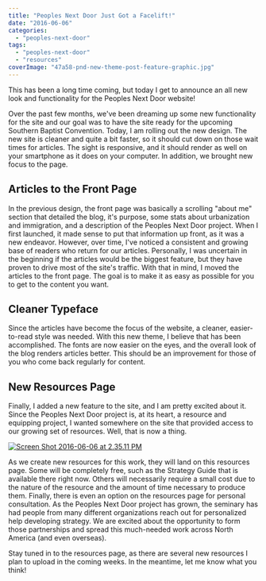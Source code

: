 ```yaml
---
title: "Peoples Next Door Just Got a Facelift!"
date: "2016-06-06"
categories: 
  - "peoples-next-door"
tags: 
  - "peoples-next-door"
  - "resources"
coverImage: "47a58-pnd-new-theme-post-feature-graphic.jpg"
---
```


This has been a long time coming, but today I get to announce an all new look and functionality for the Peoples Next Door website!

Over the past few months, we've been dreaming up some new functionality for the site and our goal was to have the site ready for the upcoming Southern Baptist Convention. Today, I am rolling out the new design. The new site is cleaner and quite a bit faster, so it should cut down on those wait times for articles. The sight is responsive, and it should render as well on your smartphone as it does on your computer. In addition, we brought new focus to the page.

## Articles to the Front Page

In the previous design, the front page was basically a scrolling "about me" section that detailed the blog, it's purpose, some stats about urbanization and immigration, and a description of the Peoples Next Door project. When I first launched, it made sense to put that information up front, as it was a new endeavor. However, over time, I've noticed a consistent and growing base of readers who return for our articles. Personally, I was uncertain in the beginning if the articles would be the biggest feature, but they have proven to drive most of the site's traffic. With that in mind, I moved the articles to the front page. The goal is to make it as easy as possible for you to get to the content you want.

## Cleaner Typeface

Since the articles have become the focus of the website, a cleaner, easier-to-read style was needed. With this new theme, I believe that has been accomplished. The fonts are now easier on the eyes, and the overall look of the blog renders articles better. This should be an improvement for those of you who come back regularly for content.

## New Resources Page

Finally, I added a new feature to the site, and I am pretty excited about it. Since the Peoples Next Door project is, at its heart, a resource and equipping project, I wanted somewhere on the site that provided access to our growing set of resources. Well, that is now a thing.

[![Screen Shot 2016-06-06 at 2.35.11 PM](images/109e0-screen-shot-2016-06-06-at-2.35.11-pm.png)](https://keelancook.files.wordpress.com/2020/08/109e0-screen-shot-2016-06-06-at-2.35.11-pm.png) [](http://blog.keelancook.com/wp-content/uploads/2016/06/Screen-Shot-2016-06-06-at-2.02.02-PM.png) 

As we create new resources for this work, they will land on this resources page. Some will be completely free, such as the Strategy Guide that is available there right now. Others will necessarily require a small cost due to the nature of the resource and the amount of time necessary to produce them. Finally, there is even an option on the resources page for personal consultation. As the Peoples Next Door project has grown, the seminary has had people from many different organizations reach out for personalized help developing strategy. We are excited about the opportunity to form those partnerships and spread this much-needed work across North America (and even overseas).

Stay tuned in to the resources page, as there are several new resources I plan to upload in the coming weeks. In the meantime, let me know what you think!
